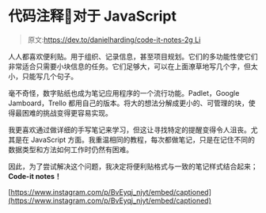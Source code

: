 # 代码注释📝对于 JavaScript

> 原文:[https://dev.to/danielharding/code-it-notes-2g Li](https://dev.to/danielharding/code-it-notes---2gli)

人人都喜欢便利贴。用于组织、记录信息，甚至项目规划。它们的多功能性使它们非常适合只需要小块信息的任务。它们足够大，可以在上面潦草地写几个字，但太小，只能写几个句子。

毫不奇怪，数字贴纸也成为笔记应用程序的一个流行功能。Padlet，Google Jamboard，Trello 都用自己的版本。将大的想法分解成更小的、可管理的块，使得最困难的挑战变得更容易实现。

我更喜欢通过做详细的手写笔记来学习，但这让寻找特定的提醒变得令人沮丧。尤其是在 JavaScript 方面。我重温相同的教程，每次都做笔记，只是在记住不同的数据类型和方法如何工作时仍然有困难。

因此，为了尝试解决这个问题，我决定将便利贴格式与一致的笔记样式结合起来； **Code-it notes！**

[https://www.instagram.com/p/BvEyqj_njyt/embed/captioned](https://www.instagram.com/p/BvEyqj_njyt/embed/captioned)